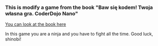 ### This is modify a game from the book "Baw się kodem! Twoja własna gra. CoderDojo Nano"

[You can look at the book here](https://helion.pl/ksiazki/baw-sie-kodem-twoja-wlasna-gra-coderdojo-nano-jurie-horneman-coderdojo,poprok.htm#format/d)

In this game you are a ninja and you have to fight all the time.
Good luck, shinobi!
